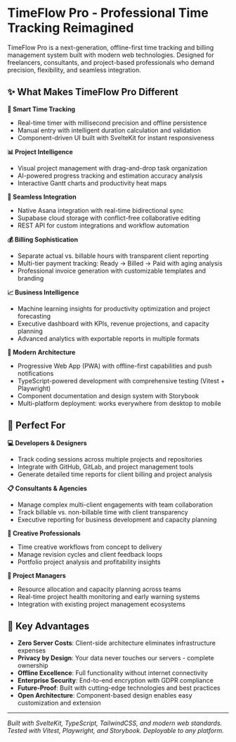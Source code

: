 # TimeFlow Pro - Professional Time Tracking Reimagined

TimeFlow Pro is a next-generation, offline-first time tracking and billing management system built with modern web technologies. Designed for freelancers, consultants, and project-based professionals who demand precision, flexibility, and seamless integration.

## ✨ What Makes TimeFlow Pro Different

**🎯 Smart Time Tracking**
- Real-time timer with millisecond precision and offline persistence
- Manual entry with intelligent duration calculation and validation
- Component-driven UI built with SvelteKit for instant responsiveness

**📊 Project Intelligence**
- Visual project management with drag-and-drop task organization
- AI-powered progress tracking and estimation accuracy analysis
- Interactive Gantt charts and productivity heat maps

**🔗 Seamless Integration**
- Native Asana integration with real-time bidirectional sync
- Supabase cloud storage with conflict-free collaborative editing
- REST API for custom integrations and workflow automation

**💰 Billing Sophistication**
- Separate actual vs. billable hours with transparent client reporting
- Multi-tier payment tracking: Ready → Billed → Paid with aging analysis
- Professional invoice generation with customizable templates and branding

**📈 Business Intelligence**
- Machine learning insights for productivity optimization and project forecasting
- Executive dashboard with KPIs, revenue projections, and capacity planning
- Advanced analytics with exportable reports in multiple formats

**🚀 Modern Architecture**
- Progressive Web App (PWA) with offline-first capabilities and push notifications
- TypeScript-powered development with comprehensive testing (Vitest + Playwright)
- Component documentation and design system with Storybook
- Multi-platform deployment: works everywhere from desktop to mobile

## 🎯 Perfect For

**💻 Developers & Designers**
- Track coding sessions across multiple projects and repositories
- Integrate with GitHub, GitLab, and project management tools
- Generate detailed time reports for client billing and project analysis

**📋 Consultants & Agencies**
- Manage complex multi-client engagements with team collaboration
- Track billable vs. non-billable time with client transparency
- Executive reporting for business development and capacity planning

**🎨 Creative Professionals**
- Time creative workflows from concept to delivery
- Manage revision cycles and client feedback loops
- Portfolio project analysis and profitability insights

**🏢 Project Managers**
- Resource allocation and capacity planning across teams
- Real-time project health monitoring and early warning systems
- Integration with existing project management ecosystems

## 🌟 Key Advantages

- **Zero Server Costs**: Client-side architecture eliminates infrastructure expenses
- **Privacy by Design**: Your data never touches our servers - complete ownership
- **Offline Excellence**: Full functionality without internet connectivity
- **Enterprise Security**: End-to-end encryption with GDPR compliance
- **Future-Proof**: Built with cutting-edge technologies and best practices
- **Open Architecture**: Component-based design enables easy customization and extension

---

*Built with SvelteKit, TypeScript, TailwindCSS, and modern web standards. Tested with Vitest, Playwright, and Storybook. Deployable to any platform.*
